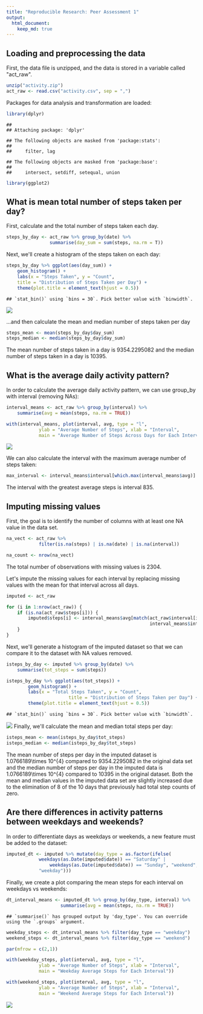 ```yaml
---
title: "Reproducible Research: Peer Assessment 1"
output: 
  html_document: 
    keep_md: true
---
```



## Loading and preprocessing the data

First, the data file is unzipped, and the data is
stored in a variable called "act_raw".


```r
unzip("activity.zip")
act_raw <- read.csv("activity.csv", sep = ",")
```

Packages for data analysis and transformation are loaded:


```r
library(dplyr)
```

```
## 
## Attaching package: 'dplyr'
```

```
## The following objects are masked from 'package:stats':
## 
##     filter, lag
```

```
## The following objects are masked from 'package:base':
## 
##     intersect, setdiff, setequal, union
```

```r
library(ggplot2)
```

## What is mean total number of steps taken per day?

First, calculate and the total number of steps taken each day.


```r
steps_by_day <- act_raw %>% group_by(date) %>%
                summarise(day_sum = sum(steps, na.rm = T))
```

Next, we'll create a histogram of the steps taken on each day:


```r
steps_by_day %>% ggplot(aes(day_sum)) +
    geom_histogram() +
    labs(x = "Steps Taken", y = "Count", 
    title = "Distribution of Steps Taken per Day") +
    theme(plot.title = element_text(hjust = 0.5))
```

```
## `stat_bin()` using `bins = 30`. Pick better value with `binwidth`.
```

![](PA1_template_files/figure-html/unnamed-chunk-4-1.png)<!-- -->

...and then calculate the mean and median number of steps taken per day


```r
steps_mean <- mean(steps_by_day$day_sum)
steps_median <- median(steps_by_day$day_sum)
```

The mean number of steps taken in a day is 9354.2295082 and the median number
of steps taken in a day is 10395.

## What is the average daily activity pattern?

In order to calculate the average daily activity pattern, we can use group_by
with interval (removing NAs):


```r
interval_means <- act_raw %>% group_by(interval) %>% 
    summarise(avg = mean(steps, na.rm = TRUE))

with(interval_means, plot(interval, avg, type = "l",
            ylab = "Average Number of Steps", xlab = "Interval",
            main = "Average Number of Steps Across Days for Each Interval"))
```

![](PA1_template_files/figure-html/unnamed-chunk-6-1.png)<!-- -->

We can also calculate the interval with the maximum average number of steps
taken:


```r
max_interval <- interval_means$interval[which.max(interval_means$avg)]
```

The interval with the greatest average steps is interval 835.

## Imputing missing values

First, the goal is to identify the number of columns with at least one NA value
in the data set.


```r
na_vect <- act_raw %>% 
            filter(is.na(steps) | is.na(date) | is.na(interval))

na_count <- nrow(na_vect)
```

The total number of observations with missing values is 2304.

Let's impute the missing values for each interval by replacing missing values
with the mean for that interval across all days.


```r
imputed <- act_raw

for (i in 1:nrow(act_raw)) {
    if (is.na(act_raw$steps[i])) {
        imputed$steps[i] <- interval_means$avg[match(act_raw$interval[i],
                                                     interval_means$interval)]
    }
}
```

Next, we'll generate a histogram of the imputed dataset so that we can compare
it to the dataset with NA values removed.


```r
isteps_by_day <- imputed %>% group_by(date) %>% 
    summarise(tot_steps = sum(steps)) 

isteps_by_day %>% ggplot(aes(tot_steps)) +
        geom_histogram() +
        labs(x = "Total Steps Taken", y = "Count", 
                       title = "Distribution of Steps Taken per Day") +
        theme(plot.title = element_text(hjust = 0.5))
```

```
## `stat_bin()` using `bins = 30`. Pick better value with `binwidth`.
```

![](PA1_template_files/figure-html/unnamed-chunk-10-1.png)<!-- -->
Finally, we'll calculate the mean and median total steps per day:


```r
isteps_mean <- mean(isteps_by_day$tot_steps)
isteps_median <- median(isteps_by_day$tot_steps)
```

The mean number of steps per day in the imputed dataset is 1.0766189\times 10^{4} 
compared to 9354.2295082 in the original data set and the median number of 
steps per day in the imputed data is 1.0766189\times 10^{4} compared to 
10395 in the original dataset. Both the mean and median values in
the imputed data set are slightly increased due to the elimination of 8 of the
10 days that previously had total step counts of zero.

## Are there differences in activity patterns between weekdays and weekends?

In order to differentiate days as weekdays or weekends, a new feature must be
added to the dataset:


```r
imputed_dt <- imputed %>% mutate(day_type = as.factor(ifelse(
            weekdays(as.Date(imputed$date)) == "Saturday" | 
                weekdays(as.Date(imputed$date)) == "Sunday", "weekend", 
            "weekday")))
```

Finally, we create a plot comparing the mean steps for each interval on 
weekdays vs weekends:


```r
dt_interval_means <- imputed_dt %>% group_by(day_type, interval) %>% 
                    summarise(avg = mean(steps, na.rm = TRUE))
```

```
## `summarise()` has grouped output by 'day_type'. You can override using the `.groups` argument.
```

```r
weekday_steps <- dt_interval_means %>% filter(day_type == "weekday")
weekend_steps <- dt_interval_means %>% filter(day_type == "weekend")

par(mfrow = c(2,1))

with(weekday_steps, plot(interval, avg, type = "l",
            ylab = "Average Number of Steps", xlab = "Interval",
            main = "Weekday Average Steps for Each Interval"))

with(weekend_steps, plot(interval, avg, type = "l",
            ylab = "Average Number of Steps", xlab = "Interval",
            main = "Weekend Average Steps for Each Interval"))
```

![](PA1_template_files/figure-html/unnamed-chunk-13-1.png)<!-- -->


